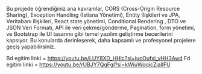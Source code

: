 Bu projede öğrendiğiniz ana kavramlar, 
CORS (Cross-Origin Resource Sharing),
Exception Handling (İstisna Yönetimi),
Entity İlişkileri ve JPA,
Veritabanı ilişkileri,
React state yönetimi,
Conditional Rendering ,
DTO ve JSON Veri Formatı,
API ile veri çekme/gönderme, 
Pagination, form yönetimi, ve 
Bootstrap ile UI tasarımı gibi temel yazılım geliştirme becerilerini kapsıyor. 
Bu konularda derinleşerek, daha kapsamlı ve profesyonel projelere geçiş yapabilirsiniz.

Bd egitim linki = https://youtu.be/LUY8XD_HHlc?si=jucOufxi_vHH3Awd
Fd egitim linki = https://youtu.be/rUBJY7QgFgI?si=kWiuWoqicZjaIlFU

